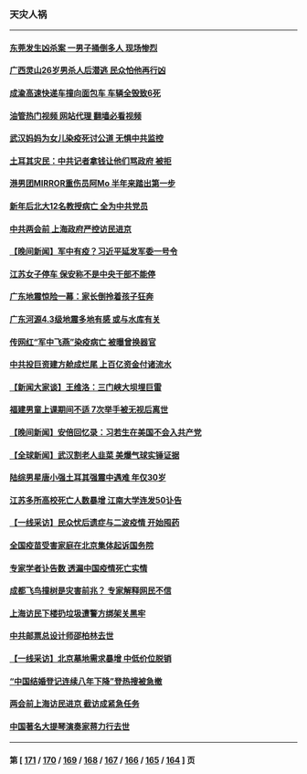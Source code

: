 ### 天灾人祸
---
#### [东莞发生凶杀案 一男子捅倒多人 现场惨烈](../../pages/ncid280/n13928902.md?02132045) 
#### [广西灵山26岁男杀人后潜逃 民众怕他再行凶](../../pages/ncid280/n13928735.md?02132045) 
#### [成渝高速快递车撞向面包车 车辆全毁致6死](../../pages/ncid280/n13928499.md?02132045) 
#### [油管热门视频 网站代理 翻墙必看视频](http://138.2.39.72:81/youtube.html?epic-marker?02132045)
#### [武汉妈妈为女儿染疫死讨公道 无惧中共监控](../../pages/ncid280/n13928366.md?02132045) 
#### [土耳其灾民：中共记者拿钱让他们骂政府 被拒](../../pages/ncid280/n13928297.md?02132045) 
#### [港男团MIRROR重伤员阿Mo 半年来踏出第一步](../../pages/ncid280/n13928352.md?02132045) 
#### [新年后北大12名教授病亡 全为中共党员](../../pages/ncid280/n13928257.md?02132045) 
#### [中共两会前 上海政府严控访民进京](../../pages/ncid280/n13927943.md?02132045) 
#### [【晚间新闻】军中有疫？习近平延发军委一号令](../../pages/ncid280/n13927601.md?02132045) 
#### [江苏女子停车 保安称不是中央干部不能停](../../pages/ncid280/n13927527.md?02132045) 
#### [广东地震惊险一幕：家长倒拎着孩子狂奔](../../pages/ncid280/n13927511.md?02132045) 
#### [广东河源4.3级地震多地有感 或与水库有关](../../pages/ncid280/n13927409.md?02132045) 
#### [传网红“军中飞燕”染疫病亡 被曝曾换器官](../../pages/ncid280/n13927460.md?02132045) 
#### [中共投巨资建方舱成烂尾 上百亿资金付诸流水](../../pages/ncid280/n13927250.md?02132045) 
#### [【新闻大家谈】王维洛：三门峡大坝埋巨雷](../../pages/ncid280/n13927174.md?02132045) 
#### [福建男童上课期间不适 7次举手被无视后离世](../../pages/ncid280/n13927029.md?02132045) 
#### [【晚间新闻】安倍回忆录：习若生在美国不会入共产党](../../pages/ncid280/n13926979.md?02132045) 
#### [【全球新闻】武汉割老人韭菜 美爆气球实锤证据](../../pages/ncid280/n13926980.md?02132045) 
#### [陆综男星唐小强土耳其强震中遇难 年仅30岁](../../pages/ncid280/n13926612.md?02132045) 
#### [江苏多所高校死亡人数暴增 江南大学连发50讣告](../../pages/ncid280/n13926535.md?02132045) 
#### [【一线采访】民众忧后遗症与二波疫情 开始囤药](../../pages/ncid280/n13926211.md?02132045) 
#### [全国疫苗受害家庭在北京集体起诉国务院](../../pages/ncid280/n13926114.md?02132045) 
#### [专家学者讣告数 透漏中国疫情死亡实情](../../pages/ncid280/n13925712.md?02132045) 
#### [成都飞鸟撞树是灾害前兆？ 专家解释网民不信](../../pages/ncid280/n13925862.md?02132045) 
#### [上海访民下楼扔垃圾遭警方绑架关黑牢](../../pages/ncid280/n13925952.md?02132045) 
#### [中共邮票总设计师邵柏林去世](../../pages/ncid280/n13925804.md?02132045) 
#### [【一线采访】北京墓地需求暴增 中低价位脱销](../../pages/ncid280/n13925419.md?02132045) 
#### [“中国结婚登记连续八年下降”登热搜被急撤](../../pages/ncid280/n13925337.md?02132045) 
#### [两会前上海访民进京 截访成紧急任务](../../pages/ncid280/n13925365.md?02132045) 
#### [中国著名大提琴演奏家蒋力行去世](../../pages/ncid280/n13925415.md?02132045) 

---
#### 第 [ [171](./171.md?02132045) / [170](./170.md?02132045) / [169](./169.md?02132045) / [168](./168.md?02132045) / [167](./167.md?02132045) / [166](./166.md?02132045) / [165](./165.md?02132045) / [164](./164.md?02132045) ] 页
